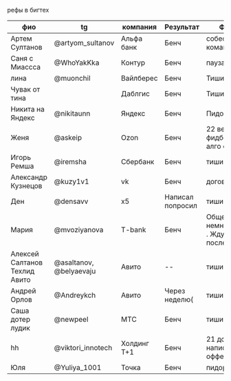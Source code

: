 рефы в бигтех

| фиo<br>                       | tg                      | компания    | Результат        | Фидбек                                             |
| ----------------------------- | ----------------------- | ----------- | ---------------- | -------------------------------------------------- |
| Артем Султанов                | @artyom_sultanov        | Альфа банк  | Бенч             | собес с командой                                   |
| Саня с Миассса                | @WhoYakKka              | Контур      | Бенч             | пауза                                              |
| лина                          | @muonchil               | Вайлберес   | Бенч             | Тишина                                             |
| Чувак от тина                 |                         | Даблгис     | Бенч             | Тишина                                             |
| Никита на Яндекс              | @nikitaunn              | Яндекс      | Бенч             | Пидоры<br>                                         |
| Женя                          | @askeip                 | Ozon        | Бенч             | 22 вернуться с фидбеком по алго собесу             |
| Игорь Ремша                   | @iremsha                | Сбербанк    | Бенч             | тишина                                             |
| Александр Кузнецов            | @kuzy1v1                | vk          | Бенч             | договариваюсь                                      |
| Ден                           | @densavv                | x5          | Написал попросил | тишина                                             |
| Мария                         | @mvoziyanova            | T-bank      | Бенч             | Общение в ср? немногословна . Жду 18 был последний |
| Алексей Салтанов Техлид Авито | @asaltanov, @belyaevaju | Авито       | --               | тишина                                             |
| Андрей Орлов                  | @Andreykch              | Авито       | Через неделю(    | тишина                                             |
| Саша дотер лудик              | @newpeel                | МТС         | Бенч             | тишина                                             |
| hh                            | @viktori_innotech       | Холдинг Т+1 | Бенч             | 21 должны написать с оффером                       |
| Юля                           | @Yuliya_1001            | Точка       | Бенч             | пидоры                                             |
